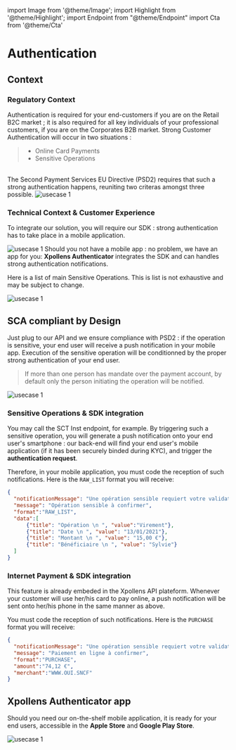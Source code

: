 import Image from '@theme/Image';
import Highlight from '@theme/Highlight';
import Endpoint from "@theme/Endpoint"
import Cta from '@theme/Cta'





# Authentication 





## Context

### Regulatory Context

Authentication is required for your end-customers if you are on the Retail B2C market ; it is also required for all key individuals of your professional customers, if you are on the Corporates B2B market. Strong Customer Authentication will occur in two situations :

> - Online Card Payments
> - Sensitive Operations

<br/>
<Highlight>
The Second Payment Services EU Directive (PSD2) requires that such a strong authentication happens, reuniting two criteras amongst three possible.
</Highlight>

<Image src="docs/SCA-regulatory-context.png" alt="usecase 1"/>

### Technical Context & Customer Experience

To integrate our solution, you will require our SDK : strong authentication has to take place in a mobile application.

<Image src="docs/SCA-screens.png" alt="usecase 1"/>

<Highlight type="tip">
  Should you not have a mobile app : no problem, we have an app for you: <b class="term">Xpollens Authenticator</b> integrates the SDK and can handles strong authentication notifications.
</Highlight>

Here is a list of main Sensitive Operations. This is list is not exhaustive and may be subject to change.

<Image src="docs/SCA-sensitive-operations.png" alt="usecase 1"/>




## SCA compliant by Design

Just plug to our API and we ensure compliance with PSD2 : if the operation is sensitive, your end user will receive a push notification in your mobile app. Execution of the sensitive operation will be conditionned by the proper strong authentication of your end user.

> If more than one person has mandate over the payment account, by default only the person initiating the operation will be notified.

<Image src="docs/SCA-flowchart-virement.png" alt="usecase 1"/>

### Sensitive Operations & SDK integration

You may call the SCT Inst endpoint, for example. By triggering such a sensitive operation, you will generate a push notification onto your end user's smartphone : our back-end will find your end user's mobile application (if it has been securely binded during KYC), and trigger the **authentication request**.

Therefore, in your mobile application, you must code the reception of such notifications. Here is the ``` RAW_LIST ``` format you will receive:
```json
{
  "notificationMessage": "Une opération sensible requiert votre validation",
  "message": "Opération sensible à confirmer",
  "format":"RAW_LIST",
  "data":[
      {"title": "Opération \n ", "value":"Virement"},
      {"title": "Date \n ", "value": "13/01/2021"},
      {"title": "Montant \n ", "value": "15,00 €"},
      {"title": "Bénéficiaire \n ", "value": "Sylvie"}
  ]
}
```

<Endpoint apiUrl="/v2.0/migrationProxy" path="​/api​/v2.0​/users​/{AppUserId}​/sctinst" method="post"/>

<!-- https://api.xpollens.com/swagger/index.html?urls.primaryName=User%20%26%20Usermanagment%20API%20-%20v2.0#/User/post_api_v2_0_users__AppUserId__cgu -->
<!-- <Endpoint apiUrl="/v2.0/migrationProxy" path="​/api​/v2.0​/users​/{AppUserId}​/sctinst" method="post"/> -->

<Cta
  context="doc"
  ui="button"
  link="/api/Core"
  label="Try it out"
/>

### Internet Payment  & SDK integration

This feature is already embeded in the Xpollens API plateform. Whenever your customer will use her/his card to pay online, a push notification will be sent onto her/his phone in the same manner as above.

You must code the reception of such notifications. Here is the ``` PURCHASE ``` format you will receive:
```json
{
  "notificationMessage": "Une opération sensible requiert votre validation",
  "message": "Paiement en ligne à confirmer",
  "format":"PURCHASE",
  "amount":"74,12 €",
  "merchant":"WWW.OUI.SNCF"
}
```

## Xpollens Authenticator app

Should you need our on-the-shelf mobile application, it is ready for your end users, accessible in the **Apple Store** and **Google Play Store**.

<Image src="docs/SCA-xpollens-authenticator.png" alt="usecase 1"/>

<!-- iframe width="675" height="380" src="https://youtu.be/ovGkP9y40NY" -->
